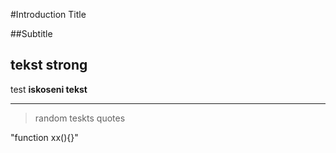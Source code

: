 #Introduction Title

##Subtitle

tekst **strong**
--
test __iskoseni tekst__
***
>random teskts quotes

"function xx(){}"
